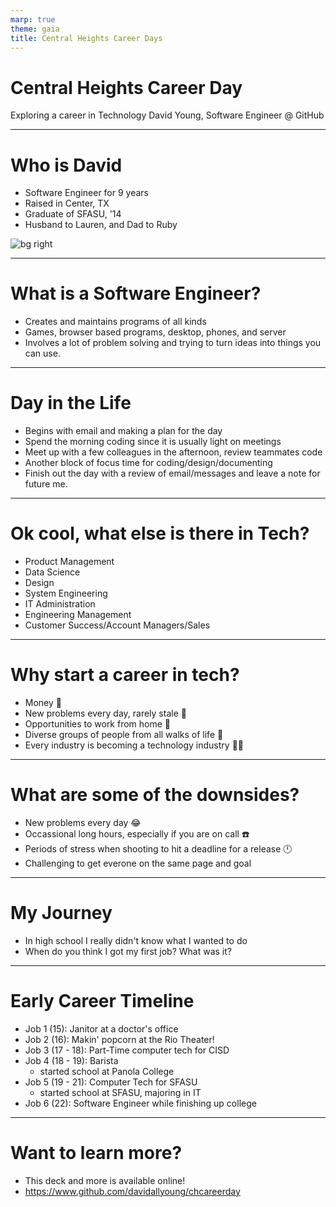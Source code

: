 ```yaml
---
marp: true
theme: gaia
title: Central Heights Career Days
---
```


# Central Heights Career Day
Exploring a career in Technology
David Young, Software Engineer @ GitHub

---

# Who is David

* Software Engineer for 9 years
* Raised in Center, TX
* Graduate of SFASU, '14
* Husband to Lauren, and Dad to Ruby

![bg right](./PXL_20230114_220103678.MP.jpg)

---

# What is a Software Engineer?

* Creates and maintains programs of all kinds
* Games, browser based programs, desktop, phones, and server
* Involves a lot of problem solving and trying to turn ideas into things you can use.

---

# Day in the Life

* Begins with email and making a plan for the day
* Spend the morning coding since it is usually light on meetings
* Meet up with a few colleagues in the afternoon, review teammates code
* Another block of focus time for coding/design/documenting
* Finish out the day with a review of email/messages and leave a note for future me.

---

# Ok cool, what else is there in Tech?

* Product Management
* Data Science
* Design
* System Engineering
* IT Administration
* Engineering Management
* Customer Success/Account Managers/Sales

---

# Why start a career in tech?

* Money 💸
* New problems every day, rarely stale 💭
* Opportunities to work from home 🏡
* Diverse groups of people from all walks of life 💁
* Every industry is becoming a technology industry 🧑‍💻

---

# What are some of the downsides?

* New problems every day 😂
* Occassional long hours, especially if you are on call ☎️
* Periods of stress when shooting to hit a deadline for a release 🕛
* Challenging to get everone on the same page and goal

---

# My Journey

* In high school I really didn't know what I wanted to do
* When do you think I got my first job? What was it?

---

# Early Career Timeline

* Job 1 (15): Janitor at a doctor's office
* Job 2 (16): Makin' popcorn at the Rio Theater!
* Job 3 (17 - 18): Part-Time computer tech for CISD
* Job 4 (18 - 19): Barista
  - started school at Panola College
* Job 5 (19 - 21): Computer Tech for SFASU
  - started school at SFASU, majoring in IT
* Job 6 (22): Software Engineer while finishing up college

---

# Want to learn more?

* This deck and more is available online!
* https://www.github.com/davidallyoung/chcareerday


